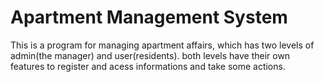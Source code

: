 # Apartment Management System
This is a program for managing apartment affairs, which has two levels of admin(the manager) and user(residents). both levels have their own features to register and acess informations and take some actions.
